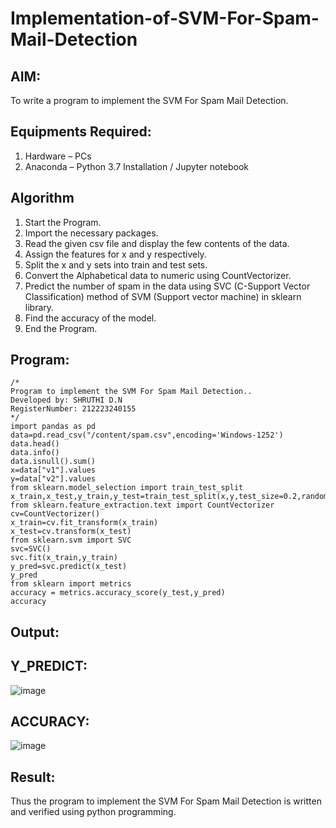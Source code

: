 # Implementation-of-SVM-For-Spam-Mail-Detection

## AIM:
To write a program to implement the SVM For Spam Mail Detection.

## Equipments Required:
1. Hardware – PCs
2. Anaconda – Python 3.7 Installation / Jupyter notebook

## Algorithm
1. Start the Program.
2. Import the necessary packages.
3. Read the given csv file and display the few contents of the data.
4. Assign the features for x and y respectively.
5. Split the x and y sets into train and test sets.
6. Convert the Alphabetical data to numeric using CountVectorizer.
7. Predict the number of spam in the data using SVC (C-Support Vector Classification) method of
SVM (Support vector machine) in sklearn library.
8. Find the accuracy of the model.
9. End the Program.
## Program:
```
/*
Program to implement the SVM For Spam Mail Detection..
Developed by: SHRUTHI D.N
RegisterNumber: 212223240155
*/
import pandas as pd
data=pd.read_csv("/content/spam.csv",encoding='Windows-1252')
data.head()
data.info()
data.isnull().sum()
x=data["v1"].values
y=data["v2"].values
from sklearn.model_selection import train_test_split
x_train,x_test,y_train,y_test=train_test_split(x,y,test_size=0.2,random_state=0)
from sklearn.feature_extraction.text import CountVectorizer
cv=CountVectorizer()
x_train=cv.fit_transform(x_train)
x_test=cv.transform(x_test)
from sklearn.svm import SVC
svc=SVC()
svc.fit(x_train,y_train)
y_pred=svc.predict(x_test)
y_pred
from sklearn import metrics
accuracy = metrics.accuracy_score(y_test,y_pred)
accuracy
```

## Output:
## Y_PREDICT:
![image](https://github.com/user-attachments/assets/46698f14-3463-44c6-89d9-05693562cc25)
## ACCURACY:
![image](https://github.com/user-attachments/assets/3c608fa5-4c9b-43f2-aea3-39a25a595a96)




## Result:
Thus the program to implement the SVM For Spam Mail Detection is written and verified using python programming.

